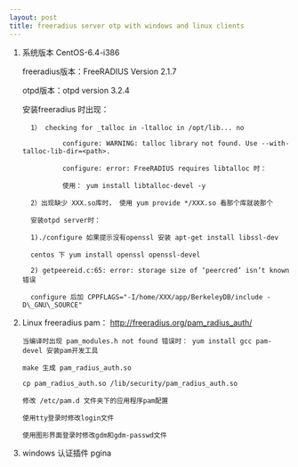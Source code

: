 ```yaml
---
layout: post
title: freeradius server otp with windows and linux clients
---
```


1.    系统版本 CentOS-6.4-i386 

		freeradius版本：FreeRADIUS Version 2.1.7
		
		otpd版本：otpd version 3.2.4
		
		安装freeradius 时出现：
			
			1） checking for _talloc in -ltalloc in /opt/lib... no
		
					configure: WARNING: talloc library not found. Use --with-talloc-lib-dir=<path>.
	
					configure: error: FreeRADIUS requires libtalloc 时：
	
					使用： yum install libtalloc-devel -y
			
			2）出现缺少 XXX.so库时， 使用 yum provide */XXX.so 看那个库就装那个
			
			安装otpd server时：
			
			1)./configure 如果提示没有openssl 安装 apt-get install libssl-dev
			
   			centos 下 yum install openssl openssl-devel
   			
			2) getpeereid.c:65: error: storage size of ‘peercred’ isn’t known错误
			
   			configure 后加 CPPFLAGS="-I/home/XXX/app/BerkeleyDB/include -D\_GNU\_SOURCE"
			
			

2.	Linux freeradius pam： http://freeradius.org/pam_radius_auth/
		
		当编译时出现 pam_modules.h not found 错误时： yum install gcc pam-devel 安装pam开发工具
		
		make 生成 pam_radius_auth.so 
		
		cp pam_radius_auth.so /lib/security/pam_radius_auth.so
		
		修改 /etc/pam.d 文件夹下的应用程序pam配置
		
		使用tty登录时修改login文件
		
		使用图形界面登录时修改gdm和gdm-passwd文件
 
3. windows 认证插件 pgina
		
